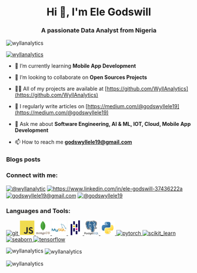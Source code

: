 <h1 align="center">Hi 👋, I'm Ele Godswill</h1>
<h3 align="center">A passionate Data Analyst from Nigeria</h3>

<p align="left"> <img src="https://komarev.com/ghpvc/?username=wyllanalytics&label=Profile%20views&color=0e75b6&style=flat" alt="wyllanalytics" /> </p>

<p align="left"> <a href="https://github.com/ryo-ma/github-profile-trophy"><img src="https://github-profile-trophy.vercel.app/?username=wyllanalytics" alt="wyllanalytics" /></a> </p>

- 🌱 I’m currently learning **Mobile App Development**

- 👯 I’m looking to collaborate on **Open Sources Projects**

- 👨‍💻 All of my projects are available at [https://github.com/WyllAnalytics](https://github.com/WyllAnalytics)

- 📝 I regularly write articles on [https://medium.com/@godswyllele19](https://medium.com/@godswyllele19)

- 💬 Ask me about **Software Engineering, AI & ML, IOT, Cloud, Mobile App Development**

- 📫 How to reach me **godswyllele19@gmail.com**

### Blogs posts
<!-- BLOG-POST-LIST:START -->
<!-- BLOG-POST-LIST:END -->

<h3 align="left">Connect with me:</h3>
<p align="left">
<a href="https://twitter.com/@wyllanalytic" target="blank"><img align="center" src="https://raw.githubusercontent.com/rahuldkjain/github-profile-readme-generator/master/src/images/icons/Social/twitter.svg" alt="@wyllanalytic" height="30" width="40" /></a>
<a href="https://linkedin.com/in/https://www.linkedin.com/in/ele-godswill-37436222a" target="blank"><img align="center" src="https://raw.githubusercontent.com/rahuldkjain/github-profile-readme-generator/master/src/images/icons/Social/linked-in-alt.svg" alt="https://www.linkedin.com/in/ele-godswill-37436222a" height="30" width="40" /></a>
<a href="https://kaggle.com/godswyllele19@gmail.com" target="blank"><img align="center" src="https://raw.githubusercontent.com/rahuldkjain/github-profile-readme-generator/master/src/images/icons/Social/kaggle.svg" alt="godswyllele19@gmail.com" height="30" width="40" /></a>
<a href="https://medium.com/@godswyllele19" target="blank"><img align="center" src="https://raw.githubusercontent.com/rahuldkjain/github-profile-readme-generator/master/src/images/icons/Social/medium.svg" alt="@godswyllele19" height="30" width="40" /></a>
</p>

<h3 align="left">Languages and Tools:</h3>
<p align="left"> <a href="https://git-scm.com/" target="_blank" rel="noreferrer"> <img src="https://www.vectorlogo.zone/logos/git-scm/git-scm-icon.svg" alt="git" width="40" height="40"/> </a> <a href="https://developer.mozilla.org/en-US/docs/Web/JavaScript" target="_blank" rel="noreferrer"> <img src="https://raw.githubusercontent.com/devicons/devicon/master/icons/javascript/javascript-original.svg" alt="javascript" width="40" height="40"/> </a> <a href="https://www.mongodb.com/" target="_blank" rel="noreferrer"> <img src="https://raw.githubusercontent.com/devicons/devicon/master/icons/mongodb/mongodb-original-wordmark.svg" alt="mongodb" width="40" height="40"/> </a> <a href="https://www.mysql.com/" target="_blank" rel="noreferrer"> <img src="https://raw.githubusercontent.com/devicons/devicon/master/icons/mysql/mysql-original-wordmark.svg" alt="mysql" width="40" height="40"/> </a> <a href="https://pandas.pydata.org/" target="_blank" rel="noreferrer"> <img src="https://raw.githubusercontent.com/devicons/devicon/2ae2a900d2f041da66e950e4d48052658d850630/icons/pandas/pandas-original.svg" alt="pandas" width="40" height="40"/> </a> <a href="https://www.postgresql.org" target="_blank" rel="noreferrer"> <img src="https://raw.githubusercontent.com/devicons/devicon/master/icons/postgresql/postgresql-original-wordmark.svg" alt="postgresql" width="40" height="40"/> </a> <a href="https://www.python.org" target="_blank" rel="noreferrer"> <img src="https://raw.githubusercontent.com/devicons/devicon/master/icons/python/python-original.svg" alt="python" width="40" height="40"/> </a> <a href="https://pytorch.org/" target="_blank" rel="noreferrer"> <img src="https://www.vectorlogo.zone/logos/pytorch/pytorch-icon.svg" alt="pytorch" width="40" height="40"/> </a> <a href="https://scikit-learn.org/" target="_blank" rel="noreferrer"> <img src="https://upload.wikimedia.org/wikipedia/commons/0/05/Scikit_learn_logo_small.svg" alt="scikit_learn" width="40" height="40"/> </a> <a href="https://seaborn.pydata.org/" target="_blank" rel="noreferrer"> <img src="https://seaborn.pydata.org/_images/logo-mark-lightbg.svg" alt="seaborn" width="40" height="40"/> </a> <a href="https://www.tensorflow.org" target="_blank" rel="noreferrer"> <img src="https://www.vectorlogo.zone/logos/tensorflow/tensorflow-icon.svg" alt="tensorflow" width="40" height="40"/> </a> </p>

<p><img align="left" src="https://github-readme-stats.vercel.app/api/top-langs?username=wyllanalytics&show_icons=true&locale=en&layout=compact" alt="wyllanalytics" /></p>

<p>&nbsp;<img align="center" src="https://github-readme-stats.vercel.app/api?username=wyllanalytics&show_icons=true&locale=en" alt="wyllanalytics" /></p>

<p><img align="center" src="https://github-readme-streak-stats.herokuapp.com/?user=wyllanalytics&" alt="wyllanalytics" /></p>

